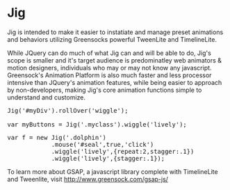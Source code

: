 Jig
===

Jig is intended to make it easier to instatiate and manage preset animations and behaviors utilizing Greensocks powerful TweenLite and TimelineLite.

While JQuery can do much of what Jig can and will be able to do, Jig's scope is smaller and it's target audience is predominatley web animators & motion designers, individuals who may or may not know any javascript. Greensock's Animation Platform is also much faster and less processor intensive than JQuery's animation features, while being easier to approach by non-developers, making Jig's core animation functions simple to understand and customize.


<pre>
Jig('#myDiv').rollOver('wiggle');

var myButtons = Jig('.myclass').wiggle('lively');
</pre>

<pre>
var f = new Jig('.dolphin')
			.mouse('#seal',true,'click')
			.wiggle('lively',{repeat:2,stagger:.1})
			.wiggle('lively',{stagger:.1});
</pre>

To learn more about GSAP, a javascript library complete with TimelineLite and Tweenlite, visit http://www.greensock.com/gsap-js/
